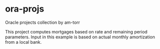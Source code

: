 # ora-projs
Oracle projects collection by am-torr

This project computes mortgages based on rate and remaining period parameters.
Input in this example is based on actual monthly amortization from a local bank.
